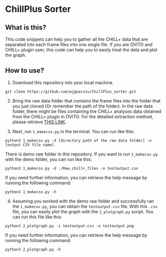 # **ChillPlus Sorter**

## **What is this?**
This code snippets can help you to gather all the CHILL+ data that are separated into each frame files into one single file. If you are OVITO and CHILL+ plugin user, this code can help you to easily treat the data and plot the graph. 

## **How to use?**
1. Download this repository into your local machine. 
```
git clone https://github.com/wjgoarxiv/ChillPlus_sorter.git
```

2. Bring the raw data folder that contains the frame files into the folder that you just cloned (Or remember the path of the folder). In the raw data folder, there might be files containing the CHILL+ analyses data obtained from the CHILL+ plugin in OVITO. For the detailed extraction method, please retrieve [THIS LINK](https://www.ovito.org/docs/current/reference/pipelines/modifiers/chill_plus.html#chill). 

3. Next, run `1_makecsv.py` in the terminal. You can run like this: 
```
python3 1_makecsv.py -d [directory path of the raw data folder] -o [output CSV file name]
```
There is demo raw folder in this repository. If you want to run `1_makecsv.py` with the demo folder, you can run like this:
```
python3 1_makecsv.py -d ./Raw_chill+_files -o testoutput.csv
```
If you need further information, you can retrieve the help message by running the following command:
```
python3 1_makecsv.py -h
```

4. Assuming you worked with the demo raw folder and successfully ran the `1_makecsv.py`, you can obtain the `testoutput.csv` file. With this `.csv` file, you can easily plot the graph with the `2_plotgraph.py` script. You can run this file like this:
```
python3 2_plotgraph.py -i testoutput.csv -o testoutput.png
```
If you need further information, you can retrieve the help message by running the following command:
```
python3 2_plotgraph.py -h
```